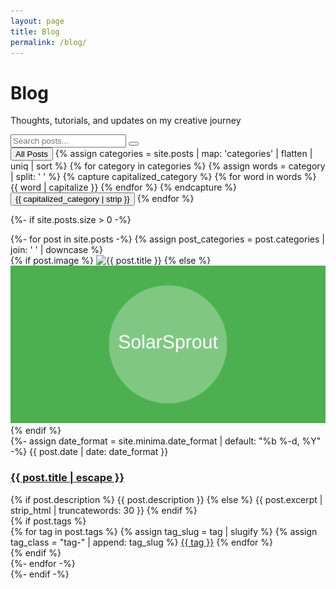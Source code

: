 ```yaml
---
layout: page
title: Blog
permalink: /blog/
---
```


<div class="blog-posts">
  <div class="blog-header">
    <h1>Blog</h1>
    <p class="subtitle">Thoughts, tutorials, and updates on my creative journey</p>
  </div>
  
  <div class="blog-search-container">
    <div class="search-input-wrapper">
      <input type="text" id="blog-search-input" placeholder="Search posts..." aria-label="Search blog posts">
      <button id="clear-search" aria-label="Clear search">
        <i class="fas fa-times"></i>
      </button>
    </div>
  </div>
  
  <div class="category-filter">
    <button type="button" data-category="all" class="filter-button active">All Posts</button>
    {% assign categories = site.posts | map: 'categories' | flatten | uniq | sort %}
    {% for category in categories %}
      {% assign words = category | split: ' ' %}
      {% capture capitalized_category %}
        {% for word in words %}
          {{ word | capitalize }}
        {% endfor %}
      {% endcapture %}
      <button type="button" data-category="{{ category | downcase }}" class="filter-button">{{ capitalized_category | strip }}</button>
    {% endfor %}
  </div>
  
  {%- if site.posts.size > 0 -%}
    <div class="post-list">
      <div id="no-results-message" style="display: none;">
        <p>No posts found matching your search. Try different keywords or <button id="reset-search">view all posts</button>.</p>
      </div>
      {%- for post in site.posts -%}
      {% assign post_categories = post.categories | join: ' ' | downcase %}
      <div class="post-row" data-categories="{{ post_categories }}">
        <div class="post-image">
          {% if post.image %}
            <img src="{{ post.image | relative_url }}" alt="{{ post.title }}">
          {% else %}
            <img src="/assets/images/default-post.svg" alt="{{ post.title }}">
          {% endif %}
        </div>
        <div class="post-content">
          {%- assign date_format = site.minima.date_format | default: "%b %-d, %Y" -%}
          <span class="post-meta">{{ post.date | date: date_format }}</span>
          <h3 class="post-title">
            <a href="{{ post.url | relative_url }}">{{ post.title | escape }}</a>
          </h3>
          <div class="post-excerpt">
            {% if post.description %}
              {{ post.description }}
            {% else %}
              {{ post.excerpt | strip_html | truncatewords: 30 }}
            {% endif %}
          </div>
          {% if post.tags %}
          <div class="post-tags">
            {% for tag in post.tags %}
              {% assign tag_slug = tag | slugify %}
              {% assign tag_class = "tag-" | append: tag_slug %}
              <a href="/tag/{{ tag_slug }}" class="post-tag {{ tag_class }}">{{ tag }}</a>
            {% endfor %}
          </div>
          {% endif %}
        </div>
      </div>
      {%- endfor -%}
    </div>
  {%- endif -%}
</div>

<script src="{{ '/assets/js/blog-search.js' | relative_url }}" defer></script>
